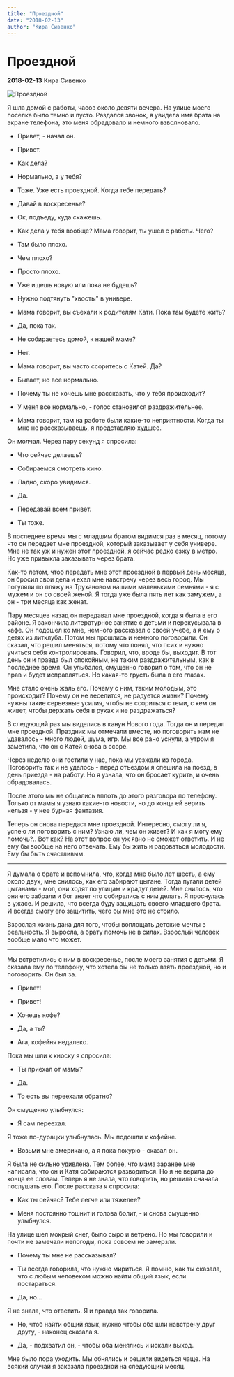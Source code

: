```yaml
---
title: "Проездной"
date: "2018-02-13"
author: "Кира Сивенко"
---
```


# Проездной

**2018-02-13** Кира Сивенко

![Проездной](https://i0.wp.com/www.leport.com.ua/wp-content/uploads/2018/02/Proezdnoj.jpg?resize=1090%2C613)

Я шла домой с работы, часов около девяти вечера. На улице моего поселка было темно и пусто. Раздался звонок, я увидела имя брата на экране телефона, это меня обрадовало и немного взволновало.

- Привет, - начал он.

- Привет.

- Как дела?

- Нормально, а у тебя?

- Тоже. Уже есть проездной. Когда тебе передать?

- Давай в воскресенье?

- Ок, подъеду, куда скажешь.

- Как дела у тебя вообще? Мама говорит, ты ушел с работы. Чего?

- Там было плохо.

- Чем плохо?

- Просто плохо.

- Уже ищешь новую или пока не будешь?

- Нужно подтянуть "хвосты" в универе.

- Мама говорит, вы съехали к родителям Кати. Пока там будете жить?

- Да, пока так.

- Не собираетесь домой, к нашей маме?

- Нет.

- Мама говорит, вы часто ссоритесь с Катей. Да?

- Бывает, но все нормально.

- Почему ты не хочешь мне рассказать, что у тебя происходит?

- У меня все нормально, - голос становился раздражительнее.

- Мама говорит, там на работе были какие-то неприятности. Когда ты мне не рассказываешь, я представляю худшее.

Он молчал. Через пару секунд я спросила:

- Что сейчас делаешь?

- Собираемся смотреть кино.

- Ладно, скоро увидимся.

- Да.

- Передавай всем привет.

- Ты тоже.

В последнее время мы с младшим братом видимся раз в месяц, потому что он передает мне проездной, который заказывает у себя универе. Мне не так уж и нужен этот проездной, я сейчас редко езжу в метро. Но уже привыкла заказывать через брата.

Как-то летом, чтоб передать мне этот проездной в первый день месяца, он бросил свои дела и ехал мне навстречу через весь город. Мы погуляли по пляжу на Трухановом нашими маленькими семьями - я с мужем и он со своей женой. Я тогда уже была пять лет как замужем, а он - три месяца как женат.

Пару месяцев назад он передавал мне проездной, когда я была в его районе. Я закончила литературное занятие с детьми и перекусывала в кафе. Он подошел ко мне, немного рассказал о своей учебе, а я ему о детях из литклуба. Потом мы прошлись и немного поговорили. Он сказал, что решил меняться, потому что понял, что псих и нужно учиться себя контролировать. Говорил, что, вроде бы, выходит. В тот день он и правда был спокойным, не таким раздражительным, как в последнее время. Он улыбался, смущенно говорил о том, что он не прав и будет исправляться. Но какая-то грусть была в его глазах.

Мне стало очень жаль его. Почему с ним, таким молодым, это происходит? Почему он не веселится, не радуется жизни? Почему нужны такие серьезные усилия, чтобы не ссориться с теми, с кем он живет, чтобы держать себя в руках и не раздражаться?

В следующий раз мы виделись в канун Нового года. Тогда он и передал мне проездной. Праздник мы отмечали вместе, но поговорить нам не удавалось - много людей, шума, игр. Мы все рано уснули, а утром я заметила, что он с Катей снова в ссоре.

Через неделю они гостили у нас, пока мы уезжали из города. Поговорить так и не удалось - перед отъездом я спешила на поезд, в день приезда - на работу. Но я узнала, что он бросает курить, и очень обрадовалась.

После этого мы не общались вплоть до этого разговора по телефону. Только от мамы я узнаю какие-то новости, но до конца ей верить нельзя - у нее бурная фантазия.

Теперь он снова передаст мне проездной. Интересно, смогу ли я, успею ли поговорить с ним? Узнаю ли, чем он живет? И как я могу ему помочь?.. Вот как? На этот вопрос он уж явно не сможет ответить. И не ему бы вообще на него отвечать. Ему бы жить и радоваться молодости. Ему бы быть счастливым.

***

Я думала о брате и вспомнила, что, когда мне было лет шесть, а ему около двух, мне снилось, как его забирают цыгане. Тогда пугали детей цыганами - мол, они ходят по улицам и крадут детей. Мне снилось, что они его забрали и бог знает что собирались с ним делать. Я проснулась в ужасе. И решила, что всегда буду защищать своего младшего брата. И всегда смогу его защитить, чего бы мне это не стоило.

Взрослая жизнь дана для того, чтобы воплощать детские мечты в реальность. Я выросла, а брату помочь не в силах. Взрослый человек вообще мало что может.

***

Мы встретились с ним в воскресенье, после моего занятия с детьми. Я сказала ему по телефону, что хотела бы не только взять проездной, но и поговорить. Он был за.

- Привет!

- Привет!

- Хочешь кофе?

- Да, а ты?

- Ага, кофейня недалеко.

Пока мы шли к киоску я спросила:

- Ты приехал от мамы?

- Да.

- То есть вы переехали обратно?

Он смущенно улыбнулся:

- Я сам переехал.

Я тоже по-дурацки улыбнулась. Мы подошли к кофейне.

- Возьми мне американо, а я пока покурю - сказал он.

Я была не сильно удивлена. Тем более, что мама заранее мне написала, что он и Катя собираются разводиться. Но я не верила до конца ее словам. Теперь я не знала, что говорить, но решила сначала послушать его. После рассказа я спросила:

- Как ты сейчас? Тебе легче или тяжелее?

- Меня постоянно тошнит и голова болит, - и снова смущенно улыбнулся.

На улице шел мокрый снег, было сыро и ветрено. Но мы говорили и почти не замечали непогоды, пока совсем не замерзли.

- Почему ты мне не рассказывал?

- Ты всегда говорила, что нужно мириться. Я помню, как ты сказала, что с любым человеком можно найти общий язык, если постараться.

- Да, но...

Я не знала, что ответить. Я и правда так говорила.

- Но, чтоб найти общий язык, нужно чтобы оба шли навстречу друг другу, - наконец сказала я.

- Да, - подхватил он, - чтобы оба менялись и искали выход.

Мне было пора уходить. Мы обнялись и решили видеться чаще. На всякий случай я заказала проездной на следующий месяц.